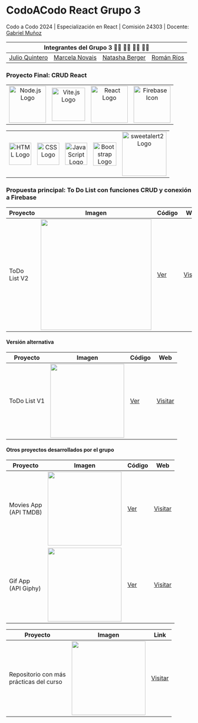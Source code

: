 # CodoACodo React Grupo 3

Codo a Codo 2024 | Especialización en React  | Comisión 24303 | Docente: [Gabriel Muñoz](https://github.com/DevJumpProf)

<table>
  <thead>
    <tr>
      <th colspan="4"> Integrantes del Grupo 3 👨‍💻 👩‍💻 👩‍💻 👨‍💻 </th>
    </tr>
  </thead>
  <tbody>
    <tr>
      <td><a href="https://github.com/juequin">Julio Quintero</a></td>
      <td><a href="https://github.com/Cubitina">Marcela Novais</a></td>
      <td><a href="https://github.com/NataNoEsta">Natasha Berger</a></td>
      <td><a href="https://github.com/romanrios">Román Ríos</a></td>
    </tr>
  </tbody>
</table>


### Proyecto Final: CRUD React
<table>
  <tr>
    <td align="center" valign="middle">
      <img src="https://github.com/romanrios/cac-react-grupo3/assets/122373737/1b10e1da-b362-4488-bd63-8460eabff8fd" alt="Node.js Logo" width="100px">
    </td>
    <td align="center" valign="middle">
      <img src="https://github.com/romanrios/cac-react-grupo3/assets/122373737/74e240df-60e8-4579-9e42-7b152133c68a" alt="Vite.js Logo" width="90px">
    </td>
    <td align="center" valign="middle">
      <img src="https://github.com/romanrios/cac-react-grupo3/assets/122373737/5ca52139-a13c-4fe8-9816-48835368150f" alt="React Logo" width="100px">
    </td>
    <td align="center" valign="middle">
      <img src="https://github.com/romanrios/cac-react-grupo3/assets/122373737/6a73a20b-1bd0-4aa6-938d-3554261c293c" alt="Firebase Icon" width="100px">
    </td>  
    </tr>
    </table>
 

<table>
     <tr>
    <td align="center" valign="middle">
      <img src="https://github.com/romanrios/cac-react-grupo3/assets/122373737/6ecbc949-9216-4713-a2bb-35e1d4cb63ad" alt="HTML Logo" width="60px">
    </td>   
    <td align="center" valign="middle">
      <img src="https://github.com/romanrios/cac-react-grupo3/assets/122373737/02c18998-fbcd-453b-801a-4dbc2138678a" alt="CSS Logo" width="60px">
    </td>
      <td align="center" valign="middle">
      <img src="https://github.com/romanrios/cac-react-grupo3/assets/122373737/90e36445-35fb-4eb8-82f4-58fdae8dab34" alt="JavaScript Logo" width="60px">
     <td align="center" valign="middle">
      <img src="https://github.com/romanrios/cac-react-grupo3/assets/122373737/d028a3bf-abfd-479e-b166-82aa613b9d5b" alt="Bootstrap Logo" width="63px">
    </td>
    <td align="center" valign="middle">
      <img src="https://github.com/romanrios/cac-react-grupo3/assets/122373737/478389f8-8173-4223-a276-468d79af48c2" alt="sweetalert2 Logo" width="120px">
    </td>
    </tr>
</table>


### Propuesta principal: To Do List con funciones CRUD y conexión a Firebase

| Proyecto               | Imagen | Código                                                           | Web                                                        |
| ---------------------- | ------ | --------------------------------------------------------------- | ---------------------------------------------------------- |
| ToDo List V2     | <img src="https://github.com/romanrios/cac-react-grupo3/assets/122373737/da0de66d-7ddf-4c1a-91c8-88032ce6a983" width="300" >  | [Ver](https://github.com/romanrios/cac-react-grupo3/tree/main/ToDoMar/) | [Visitar](https://romanrios.github.io/cac-react-grupo3/ToDoMar/dist/) |


#### Versión alternativa
| Proyecto               | Imagen | Código                                                           | Web                                                        |
| ---------------------- | ------ | ---------------------------------------------------------------- | ---------------------------------------------------------- |
| ToDo List V1      | <img src="https://github.com/romanrios/cac-react-grupo3/assets/122373737/51e368f4-b256-4dfc-bb28-cb3f2bd3346e" width="200" >    | [Ver](https://github.com/romanrios/cac-react-grupo3/tree/main/ToDoRoman/) | [Visitar](https://romanrios.github.io/cac-react-grupo3/ToDoRoman/dist/) | 




#### Otros proyectos desarrollados por el grupo

| Proyecto               | Imagen |  Código                                                           | Web                                                        |
| ---------------------- | ------ | ---------------------------------------------------------------- | ---------------------------------------------------------- |
| Movies App<br>(API TMDB) | <img src="https://github.com/romanrios/cac-react-grupo3/assets/122373737/82000be3-d3df-42d2-b4d8-087877739ede" width="200" > | [Ver](https://github.com/romanrios/cac-react/tree/main/clase_10) | [Visitar](https://romanrios.github.io/cac-react/clase_10/dist) |
| Gif App<br>(API Giphy) | <img src="https://github.com/romanrios/cac-react-grupo3/assets/122373737/7ba9cad0-acec-4cb9-a0a4-7fd9e04eb886" width="200">  |  [Ver](https://github.com/romanrios/cac-react-grupo3/tree/main/GifAppJulio/) | [Visitar](https://romanrios.github.io/cac-react-grupo3/GifAppJulio/dist/) |


| Proyecto               | Imagen |  Link                                                        |
| ---------------------- | ------ | ------------------------------------------------------------ |
| Repositorio con más<br>prácticas del curso | <img src="https://github.com/romanrios/cac-react-grupo3/assets/122373737/b5e97bfe-cf90-4a76-b155-6014e9a40476" width="200">  | [Visitar](https://github.com/romanrios/cac-react) | 














